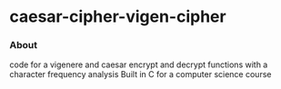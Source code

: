 # caesar-cipher-vigen-cipher

### About
code for a vigenere and caesar encrypt and decrypt functions with a character frequency analysis
Built in C for a computer science course
